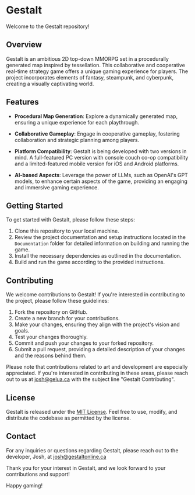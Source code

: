 # Gestalt

Welcome to the Gestalt repository! 

## Overview

Gestalt is an ambitious 2D top-down MMORPG set in a procedurally generated map inspired by tessellation. This collaborative and cooperative real-time strategy game offers a unique gaming experience for players. The project incorporates elements of fantasy, steampunk, and cyberpunk, creating a visually captivating world.

## Features

- **Procedural Map Generation**: Explore a dynamically generated map, ensuring a unique experience for each playthrough.

- **Collaborative Gameplay**: Engage in cooperative gameplay, fostering collaboration and strategic planning among players.

- **Platform Compatibility**: Gestalt is being developed with two versions in mind. A full-featured PC version with console couch co-op compatibility and a limited-featured mobile version for iOS and Android platforms.

- **AI-based Aspects**: Leverage the power of LLMs, such as OpenAI's GPT models, to enhance certain aspects of the game, providing an engaging and immersive gaming experience.

## Getting Started

To get started with Gestalt, please follow these steps:

1. Clone this repository to your local machine.
2. Review the project documentation and setup instructions located in the `Documentation` folder for detailed information on building and running the game.
3. Install the necessary dependencies as outlined in the documentation.
4. Build and run the game according to the provided instructions.

## Contributing

We welcome contributions to Gestalt! If you're interested in contributing to the project, please follow these guidelines:

1. Fork the repository on GitHub.
2. Create a new branch for your contributions.
3. Make your changes, ensuring they align with the project's vision and goals.
4. Test your changes thoroughly.
5. Commit and push your changes to your forked repository.
6. Submit a pull request, providing a detailed description of your changes and the reasons behind them.

Please note that contributions related to art and development are especially appreciated. If you're interested in contributing in these areas, please reach out to us at josh@gelua.ca with the subject line "Gestalt Contributing".

## License

Gestalt is released under the [MIT License](LICENSE). Feel free to use, modify, and distribute the codebase as permitted by the license.

## Contact

For any inquiries or questions regarding Gestalt, please reach out to the developer, Josh, at josh@gestaltonline.ca

Thank you for your interest in Gestalt, and we look forward to your contributions and support!

Happy gaming!
